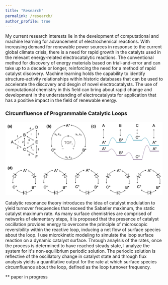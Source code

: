 ```yaml
---
title: "Research"
permalink: /research/
author_profile: true
---
```

My current research interests lie in the development of computational and machine learning for advancement of electrochemical reactions. With increasing demand for renewable power sources in response to the current global climate crisis, there is a need for rapid growth in the catalyts used in the relevant energy-related electrocatalytic reactions. The conventional method for discovery of energy materials based on trial-and-error and can take up to a decade or longer, reinforcing the need for a method of rapid catalyst discovery. Machine learning holds the capability to identify structure-activity relationships within historic databases that can be used to accelerate the discovery and desgin of novel electrocatalysts. The use of computational chemistry in this field can bring about rapid change and development in the understanding of electrocatalysts for application that has a positive impact in the field of renewable energy.

### Circumfluence of Programmable Catalytic Loops

<img src="/images/LoopDynamics.png" alt="" width="500"/>

Catalytic resonance theory introduces the idea of catalyst modulation to yield turnover frequencies that exceed the Sabatier maximum, the static catalyst maximum rate. As many surface chemistries are comprised of networks of elementary steps, it is proposed that the presence of catalyst oscillation provides energy to overcome the principle of microscopic reversibility within the reactive loop, inducing a net flow of surface species about the loop. I use microkinetic modeling to simulate the loop surface reaction on a dynamic catalyst surface. Through anaylsis of the rates, once the process is determined to have reached steady state, I analyze the system for it's non-equilibrium periodic solution. The periodic solution is reflective of the oscillatory change in catalyst state and through flux analysis yields a quantitative output for the rate at which surface species circumfluence about the loop, defined as the loop turnover frequency. 

** paper in progress